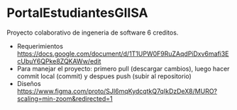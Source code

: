 # PortalEstudiantesGIISA
Proyecto colaborativo de ingeneria de software 6 creditos.
* Requerimientos https://docs.google.com/document/d/1T1UPW0F9RuZAqdPiDxv6mafi3EcUbuY6QPke8ZQKAWw/edit
* Para manejar el proyecto: primero pull (descargar cambios), luego hacer commit local (commit) y despues push (subir al repositorio)
* Diseños https://www.figma.com/proto/SJI6mqKydcqtkQ7qIkDzDeX8/MURO?scaling=min-zoom&redirected=1
